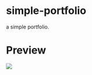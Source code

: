 # simple-portfolio
a simple portfolio.
# Preview
<img src="https://cdn.discordapp.com/attachments/854378301303947317/975341933964705802/Web_capture_15-5-2022_171911_127.0.0.1.jpeg">
